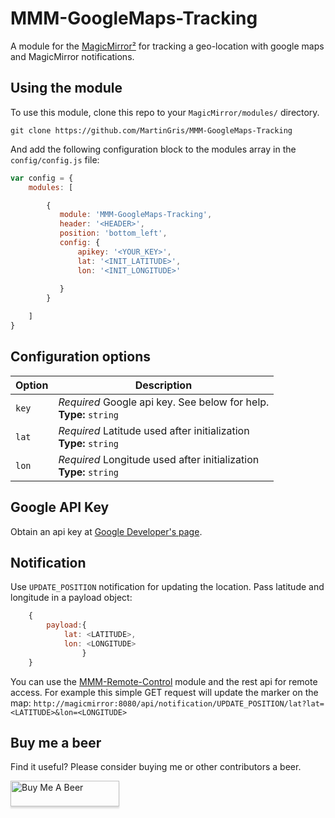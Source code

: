 # MMM-GoogleMaps-Tracking


A module for the [MagicMirror²](https://github.com/MichMich/MagicMirror/) for tracking a geo-location with google maps and MagicMirror notifications.

## Using the module

To use this module, clone this repo to your `MagicMirror/modules/` directory.

`git clone https://github.com/MartinGris/MMM-GoogleMaps-Tracking`

And add the following configuration block to the modules array in the `config/config.js` file:
```js
var config = {
    modules: [

        {
		   module: 'MMM-GoogleMaps-Tracking',
		   header: '<HEADER>',
		   position: 'bottom_left',
		   config: {
			   apikey: '<YOUR_KEY>',
			   lat: '<INIT_LATITUDE>',
			   lon: '<INIT_LONGITUDE>'
			   
		   }
		}

    ]
}
```

## Configuration options

| Option               | Description
|--------------------- |-----------
| `key`                | *Required* Google api key. See below for help. <br>**Type:** `string`
| `lat`  			   | *Required* Latitude used after initialization  <br>**Type:** `string`
| `lon`  			   | *Required* Longitude used after initialization  <br>**Type:** `string`


## Google API Key

Obtain an api key at [Google Developer's page](https://developers.google.com/maps/documentation/javascript/).

## Notification
Use `UPDATE_POSITION` notification for updating the location. Pass latitude and longitude in a payload object:
```js
	{
		payload:{
			lat: <LATITUDE>,
			lon: <LONGITUDE>
				}
	}
```

You can use the [MMM-Remote-Control](https://github.com/Jopyth/MMM-Remote-Control) module and the rest api for remote access. For example this simple GET request will update the marker on the map: `http://magicmirror:8080/api/notification/UPDATE_POSITION/lat?lat=<LATITUDE>&lon=<LONGITUDE>`


## Buy me a beer
Find it useful? Please consider buying me or other contributors a beer.

<a href="https://www.buymeacoffee.com/MartinGrisard" target="_blank"><img src="https://www.buymeacoffee.com/assets/img/custom_images/orange_img.png" alt="Buy Me A Beer" style="height: 41px !important;width: 174px !important;box-shadow: 0px 3px 2px 0px rgba(190, 190, 190, 0.5) !important;-webkit-box-shadow: 0px 3px 2px 0px rgba(190, 190, 190, 0.5) !important;" ></a>

